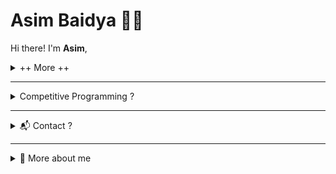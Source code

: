 # Asim Baidya 👨‍💻

Hi there! I'm **Asim**,


<details>
<summary>++ More ++ </summary>
🚀 **Currently learning**: Next.js, Golang  

## 🛠️ Skills

- **Programming Languages**: Python, TypeScript/JavaScript, C/C++
- **Web Development**: HTML, CSS, JavaScript, React, TailwindCSS, Chakra UI, htmx
- **Backend Frameworks**: FastAPI, Flask
- **Databases**: PostgreSQL, SQLite3, MySQL, MongoDB
- **Data Science**: NumPy, Pandas
- **Tools**: Git, Docker, Linux

</details>



---


<details>
<summary>Competitive Programming ?</summary>
  [Leetcode](https://leetcode.com/u/asimbaidya/)</br>
  [Codeforces](https://codeforces.com/profile/asimbaidya)
</details>


---

<details>
<summary>📬 Contact ?</summary>
  [linkedin(https://linkedin.com/in/asimbaidya)
</details>


---

<details>
  <summary>🌱 More about me</summary>
  <h1 style="font-size: 10em; padding: 20em; background-color:violet; display: flex; flex-direction: column;"> 🌱🌳🏃‍♂️</h1>
</details>

